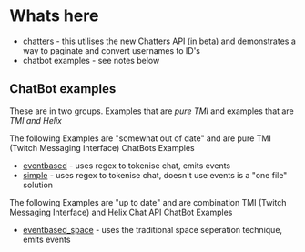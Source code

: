 # Whats here

- [chatters](chatters/) - this utilises the new Chatters API (in beta) and demonstrates a way to paginate and convert usernames to ID's
- chatbot examples - see notes below

## ChatBot examples

These are in two groups. Examples that are _pure TMI_ and examples that are _TMI and Helix_

The following Examples are "somewhat out of date" and are pure TMI (Twitch Messaging Interface) ChatBots Examples

- [eventbased](eventbased/) - uses regex to tokenise chat, emits events
- [simple](simple/) - uses regex to tokenise chat, doesn't use events is a "one file" solution

The following Examples are "up to date" and are combination TMI (Twitch Messaging Interface) and Helix Chat API ChatBot Examples

- [eventbased_space](eventbased_space) - uses the traditional space seperation technique, emits events
